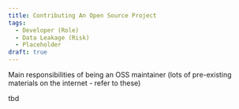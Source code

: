 ```yaml
---
title: Contributing An Open Source Project
tags: 
  - Developer (Role)
  - Data Leakage (Risk)
  - Placeholder
draft: true
---
```


Main responsibilities of being an OSS maintainer (lots of pre-existing materials on the internet - refer to these)

tbd
